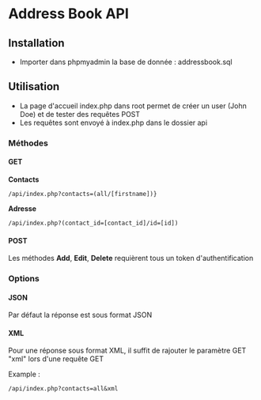 # Address Book API

## Installation

- Importer dans phpmyadmin la base de donnée : addressbook.sql

## Utilisation

- La page d'accueil index.php dans root permet de créer un user (John Doe) et de tester des requêtes POST
- Les requêtes sont envoyé à index.php dans le dossier api


### Méthodes

#### GET

**Contacts**

	/api/index.php?contacts=(all/[firstname])}

**Adresse**

	/api/index.php?(contact_id=[contact_id]/id=[id])

#### POST

Les méthodes **Add**, **Edit**, **Delete** requièrent tous un token d'authentification

### Options

#### JSON
Par défaut la réponse est sous format JSON

#### XML
Pour une réponse sous format XML, il suffit de rajouter le paramètre GET "xml" lors d'une requête GET

Example :

	/api/index.php?contacts=all&xml